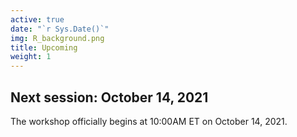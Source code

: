 ```yaml
---
active: true
date: "`r Sys.Date()`"
img: R_background.png
title: Upcoming
weight: 1
---
```


## Next session: October 14, 2021

The workshop officially begins at 10:00AM ET on October 14, 2021. 






